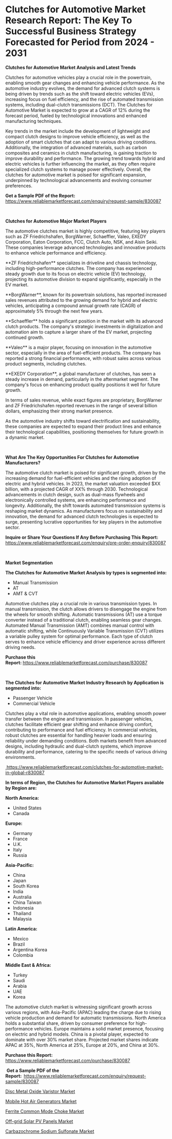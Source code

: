 <p><h1>Clutches for Automotive Market Research Report: The Key To Successful Business Strategy Forecasted for Period from 2024 - 2031</h1></p><p><strong>Clutches for Automotive Market Analysis and Latest Trends</strong></p>
<p><p>Clutches for automotive vehicles play a crucial role in the powertrain, enabling smooth gear changes and enhancing vehicle performance. As the automotive industry evolves, the demand for advanced clutch systems is being driven by trends such as the shift toward electric vehicles (EVs), increasing focus on fuel efficiency, and the rise of automated transmission systems, including dual-clutch transmissions (DCT). The Clutches for Automotive Market is expected to grow at a CAGR of 12% during the forecast period, fueled by technological innovations and enhanced manufacturing techniques.</p><p>Key trends in the market include the development of lightweight and compact clutch designs to improve vehicle efficiency, as well as the adoption of smart clutches that can adapt to various driving conditions. Additionally, the integration of advanced materials, such as carbon composites and ceramics in clutch manufacturing, is gaining traction to improve durability and performance. The growing trend towards hybrid and electric vehicles is further influencing the market, as they often require specialized clutch systems to manage power effectively. Overall, the clutches for automotive market is poised for significant expansion, underpinned by technological advancements and evolving consumer preferences.</p></p>
<p><strong>Get a Sample PDF of the Report:&nbsp;</strong> <a href="https://www.reliablemarketforecast.com/enquiry/request-sample/830087?utm_campaign=1178&utm_medium=2&utm_source=Github&utm_content=ia&utm_term=08102024&utm_id=clutches-for-automotive">https://www.reliablemarketforecast.com/enquiry/request-sample/830087</a></p>
<p>&nbsp;</p>
<p><strong>Clutches for Automotive Major Market Players</strong></p>
<p><p>The automotive clutches market is highly competitive, featuring key players such as ZF Friedrichshafen, BorgWarner, Schaeffler, Valeo, EXEDY Corporation, Eaton Corporation, FCC, Clutch Auto, NSK, and Aisin Seiki. These companies leverage advanced technologies and innovative products to enhance vehicle performance and efficiency.</p><p>**ZF Friedrichshafen** specializes in driveline and chassis technology, including high-performance clutches. The company has experienced steady growth due to its focus on electric vehicle (EV) technology, projecting its automotive division to expand significantly, especially in the EV market.</p><p>**BorgWarner**, known for its powertrain solutions, has reported increased sales revenues attributed to the growing demand for hybrid and electric vehicles, anticipating a compound annual growth rate (CAGR) of approximately 5% through the next few years.</p><p>**Schaeffler** holds a significant position in the market with its advanced clutch products. The company's strategic investments in digitalization and automation aim to capture a larger share of the EV market, projecting continued growth.</p><p>**Valeo** is a major player, focusing on innovation in the automotive sector, especially in the area of fuel-efficient products. The company has reported a strong financial performance, with robust sales across various product segments, including clutches.</p><p>**EXEDY Corporation**, a global manufacturer of clutches, has seen a steady increase in demand, particularly in the aftermarket segment. The company's focus on enhancing product quality positions it well for future growth.</p><p>In terms of sales revenue, while exact figures are proprietary, BorgWarner and ZF Friedrichshafen reported revenues in the range of several billion dollars, emphasizing their strong market presence.</p><p>As the automotive industry shifts toward electrification and sustainability, these companies are expected to expand their product lines and enhance their technological capabilities, positioning themselves for future growth in a dynamic market.</p></p>
<p>&nbsp;</p>
<p><strong>What Are The Key Opportunities For Clutches for Automotive Manufacturers?</strong></p>
<p><p>The automotive clutch market is poised for significant growth, driven by the increasing demand for fuel-efficient vehicles and the rising adoption of electric and hybrid vehicles. In 2023, the market valuation exceeded $XX billion, with a projected CAGR of XX% through 2030. Technological advancements in clutch design, such as dual-mass flywheels and electronically controlled systems, are enhancing performance and longevity. Additionally, the shift towards automated transmission systems is reshaping market dynamics. As manufacturers focus on sustainability and innovation, the demand for advanced clutch technologies is expected to surge, presenting lucrative opportunities for key players in the automotive sector.</p></p>
<p><strong>Inquire or Share Your Questions If Any Before Purchasing This Report:</strong> <a href="https://www.reliablemarketforecast.com/enquiry/pre-order-enquiry/830087?utm_campaign=1178&utm_medium=2&utm_source=Github&utm_content=ia&utm_term=08102024&utm_id=clutches-for-automotive">https://www.reliablemarketforecast.com/enquiry/pre-order-enquiry/830087</a></p>
<p>&nbsp;</p>
<p><strong>Market Segmentation</strong></p>
<p><strong>The Clutches for Automotive Market Analysis by types is segmented into:</strong></p>
<p><ul><li>Manual Transmission</li><li>AT</li><li>AMT & CVT</li></ul></p>
<p><p>Automotive clutches play a crucial role in various transmission types. In manual transmission, the clutch allows drivers to disengage the engine from the wheels for smooth shifting. Automatic transmissions (AT) use a torque converter instead of a traditional clutch, enabling seamless gear changes. Automated Manual Transmission (AMT) combines manual control with automatic shifting, while Continuously Variable Transmission (CVT) utilizes a variable pulley system for optimal performance. Each type of clutch serves to enhance vehicle efficiency and driver experience across different driving needs.</p></p>
<p><strong>Purchase this Report:&nbsp;</strong><a href="https://www.reliablemarketforecast.com/purchase/830087?utm_campaign=1178&utm_medium=2&utm_source=Github&utm_content=ia&utm_term=08102024&utm_id=clutches-for-automotive">https://www.reliablemarketforecast.com/purchase/830087</a></p>
<p>&nbsp;</p>
<p><strong>The Clutches for Automotive Market Industry Research by Application is segmented into:</strong></p>
<p><ul><li>Passenger Vehicle</li><li>Commercial Vehicle</li></ul></p>
<p><p>Clutches play a vital role in automotive applications, enabling smooth power transfer between the engine and transmission. In passenger vehicles, clutches facilitate efficient gear shifting and enhance driving comfort, contributing to performance and fuel efficiency. In commercial vehicles, robust clutches are essential for handling heavier loads and ensuring reliability under demanding conditions. Both markets benefit from advanced designs, including hydraulic and dual-clutch systems, which improve durability and performance, catering to the specific needs of various driving environments.</p></p>
<p><a href="https://www.reliablemarketforecast.com/clutches-for-automotive-market-in-global-r830087?utm_campaign=1178&utm_medium=2&utm_source=Github&utm_content=ia&utm_term=08102024&utm_id=clutches-for-automotive">&nbsp;https://www.reliablemarketforecast.com/clutches-for-automotive-market-in-global-r830087</a></p>
<p><strong>In terms of Region, the Clutches for Automotive Market Players available by Region are:</strong></p>
<p>
    <p> <strong> North America: </strong>
        <ul>
            <li>United States</li>
            <li>Canada</li>
        </ul>
        </p> 
    <p> <strong> Europe: </strong>
        <ul>
            <li>Germany</li>
            <li>France</li>
            <li>U.K.</li>
            <li>Italy</li>
            <li>Russia</li>
        </ul>
        </p> 
    <p> <strong> Asia-Pacific: </strong>
        <ul>
            <li>China</li>
            <li>Japan</li>
            <li>South Korea</li>
            <li>India</li>
            <li>Australia</li>
            <li>China Taiwan</li>
            <li>Indonesia</li>
            <li>Thailand</li>
            <li>Malaysia</li>
        </ul>
        </p> 
    <p> <strong> Latin America: </strong>
        <ul>
            <li>Mexico</li>
            <li>Brazil</li>
            <li>Argentina Korea</li>
            <li>Colombia</li>
        </ul>
        </p> 
    <p> <strong> Middle East & Africa: </strong>
        <ul>
            <li>Turkey</li>
            <li>Saudi</li>
            <li>Arabia</li>
            <li>UAE</li>
            <li>Korea</li>
        </ul>
    </p>
    </p>
<p><p>The automotive clutch market is witnessing significant growth across various regions, with Asia-Pacific (APAC) leading the charge due to rising vehicle production and demand for automatic transmissions. North America holds a substantial share, driven by consumer preference for high-performance vehicles. Europe maintains a solid market presence, focusing on electric and hybrid models. China is a pivotal player, expected to dominate with over 30% market share. Projected market shares indicate APAC at 35%, North America at 25%, Europe at 20%, and China at 30%.</p></p>
<p><strong>Purchase this Report: </strong><a href="https://www.reliablemarketforecast.com/purchase/830087?utm_campaign=1178&utm_medium=2&utm_source=Github&utm_content=ia&utm_term=08102024&utm_id=clutches-for-automotive">https://www.reliablemarketforecast.com/purchase/830087</a></p>
<p>&nbsp;<strong>Get a Sample PDF of the Report:&nbsp;&nbsp;</strong><a href="https://www.reliablemarketforecast.com/enquiry/request-sample/830087?utm_campaign=1178&utm_medium=2&utm_source=Github&utm_content=ia&utm_term=08102024&utm_id=clutches-for-automotive">https://www.reliablemarketforecast.com/enquiry/request-sample/830087</a></p>
<p><strong></strong></p>
<p><p><a href="https://issuu.com/reportprime-2/docs/disc-metal-oxide-varistor-market-si_31c02874718d4e?utm_campaign=1178&utm_medium=2&utm_source=Github&utm_content=ia&utm_term=08102024&utm_id=clutches-for-automotive">Disc Metal Oxide Varistor Market</a></p><p><a href="https://github.com/PeterParrish5/Market-Research-Report-List-6/blob/main/mobile-hot-air-generators-market.md?utm_campaign=1178&utm_medium=2&utm_source=Github&utm_content=ia&utm_term=08102024&utm_id=clutches-for-automotive">Mobile Hot Air Generators Market</a></p><p><a href="https://www.linkedin.com/pulse/global-ferrite-common-mode-choke-market-projected-grow-cagr-5bngf?utm_campaign=1178&utm_medium=2&utm_source=Github&utm_content=ia&utm_term=08102024&utm_id=clutches-for-automotive">Ferrite Common Mode Choke Market</a></p><p><a href="https://issuu.com/reportprime-2/docs/off-grid-solar-pv-panels-market-size-2030.pptx?utm_campaign=1178&utm_medium=2&utm_source=Github&utm_content=ia&utm_term=08102024&utm_id=clutches-for-automotive">Off-grid Solar PV Panels Market</a></p><p><a href="https://www.linkedin.com/pulse/influencing-factors-carbazochrome-sodium-sulfonate-market-ljqgf?utm_campaign=1178&utm_medium=2&utm_source=Github&utm_content=ia&utm_term=08102024&utm_id=clutches-for-automotive">Carbazochrome Sodium Sulfonate Market</a></p></p>
